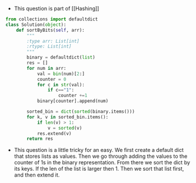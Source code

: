 - This question is part of [[Hashing]]

```python
from collections import defaultdict
class Solution(object):
    def sortByBits(self, arr):
        """
        :type arr: List[int]
        :rtype: List[int]
        """
        binary = defaultdict(list)
        res = []
        for num in arr: 
            val = bin(num)[2:]
            counter = 0
            for c in str(val): 
                if c=="1": 
                    counter +=1
            binary[counter].append(num)

        sorted_bin = dict(sorted(binary.items()))
        for k, v in sorted_bin.items(): 
            if len(v) > 1: 
                v = sorted(v)
            res.extend(v)
        return res
```

- This question is a little tricky for an easy. We first create a default dict that stores lists as values. Then we go through adding the values to the counter of 1s in the binary representation. From there we sort the dict by its keys. If the len of the list is larger then 1. Then we sort that list first, and then extend it. 